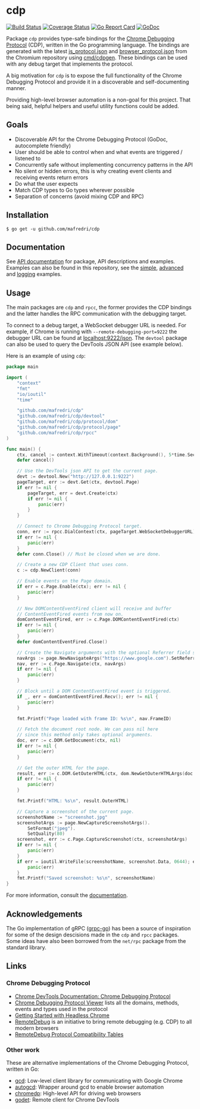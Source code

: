 # cdp

[![Build Status](https://travis-ci.org/mafredri/cdp.svg)](https://travis-ci.org/mafredri/cdp) [![Coverage Status](https://codecov.io/gh/mafredri/cdp/branch/master/graph/badge.svg)](https://codecov.io/gh/mafredri/cdp) [![Go Report Card](https://goreportcard.com/badge/github.com/mafredri/cdp)](https://goreportcard.com/report/github.com/mafredri/cdp) [![GoDoc](https://godoc.org/mafredri/cdp?status.svg)](https://godoc.org/github.com/mafredri/cdp)

Package `cdp` provides type-safe bindings for the [Chrome Debugging Protocol](https://developer.chrome.com/devtools/docs/debugger-protocol) (CDP), written in the Go programming language. The bindings are generated with the latest [js_protocol.json](https://chromium.googlesource.com/chromium/src/+/master/third_party/WebKit/Source/core/inspector/browser_protocol.json) and [browser_protocol.json](https://chromium.googlesource.com/v8/v8.git/+/master/src/inspector/js_protocol.json) from the Chromium repository using [cmd/cdpgen](https://github.com/mafredri/cdp/blob/master/cmd/cdpgen). These bindings can be used with any debug target that implements the protocol.

A big motivation for `cdp` is to expose the full functionality of the Chrome Debugging Protocol and provide it in a discoverable and self-documenting manner.

Providing high-level browser automation is a non-goal for this project. That being said, helpful helpers and useful utility functions could be added.

## Goals

* Discoverable API for the Chrome Debugging Protocol (GoDoc, autocomplete friendly)
* User should be able to control when and what events are triggered / listened to
* Concurrently safe without implementing concurrency patterns in the API
* No silent or hidden errors, this is why creating event clients and receiving events return errors
* Do what the user expects
* Match CDP types to Go types wherever possible
* Separation of concerns (avoid mixing CDP and RPC)

## Installation

```console
$ go get -u github.com/mafredri/cdp
```

## Documentation

See [API documentation](https://godoc.org/github.com/mafredri/cdp) for package, API descriptions and examples. Examples can also be found in this repository, see the [simple](https://github.com/mafredri/cdp/blob/master/example_test.go), [advanced](https://github.com/mafredri/cdp/blob/master/example_advanced_test.go) and [logging](https://github.com/mafredri/cdp/blob/master/example_logging_test.go) examples.

## Usage

The main packages are `cdp` and `rpcc`, the former provides the CDP bindings and the latter handles the RPC communication with the debugging target.

To connect to a debug target, a WebSocket debugger URL is needed. For example, if Chrome is running with `--remote-debugging-port=9222` the debugger URL can be found at [localhost:9222/json](http://localhost:9222/json). The `devtool` package can also be used to query the DevTools JSON API (see example below).

Here is an example of using `cdp`:

```go
package main

import (
    "context"
    "fmt"
    "io/ioutil"
    "time"

    "github.com/mafredri/cdp"
    "github.com/mafredri/cdp/devtool"
    "github.com/mafredri/cdp/protocol/dom"
    "github.com/mafredri/cdp/protocol/page"
    "github.com/mafredri/cdp/rpcc"
)

func main() {
    ctx, cancel := context.WithTimeout(context.Background(), 5*time.Second)
    defer cancel()

    // Use the DevTools json API to get the current page.
    devt := devtool.New("http://127.0.0.1:9222")
    pageTarget, err := devt.Get(ctx, devtool.Page)
    if err != nil {
        pageTarget, err = devt.Create(ctx)
        if err != nil {
            panic(err)
        }
    }

    // Connect to Chrome Debugging Protocol target.
    conn, err := rpcc.DialContext(ctx, pageTarget.WebSocketDebuggerURL)
    if err != nil {
        panic(err)
    }
    defer conn.Close() // Must be closed when we are done.

    // Create a new CDP Client that uses conn.
    c := cdp.NewClient(conn)

    // Enable events on the Page domain.
    if err = c.Page.Enable(ctx); err != nil {
        panic(err)
    }

    // New DOMContentEventFired client will receive and buffer
    // ContentEventFired events from now on.
    domContentEventFired, err := c.Page.DOMContentEventFired(ctx)
    if err != nil {
        panic(err)
    }
    defer domContentEventFired.Close()

    // Create the Navigate arguments with the optional Referrer field set.
    navArgs := page.NewNavigateArgs("https://www.google.com").SetReferrer("https://duckduckgo.com")
    nav, err := c.Page.Navigate(ctx, navArgs)
    if err != nil {
        panic(err)
    }

    // Block until a DOM ContentEventFired event is triggered.
    if _, err = domContentEventFired.Recv(); err != nil {
        panic(err)
    }

    fmt.Printf("Page loaded with frame ID: %s\n", nav.FrameID)

    // Fetch the document root node. We can pass nil here
    // since this method only takes optional arguments.
    doc, err := c.DOM.GetDocument(ctx, nil)
    if err != nil {
        panic(err)
    }

    // Get the outer HTML for the page.
    result, err := c.DOM.GetOuterHTML(ctx, dom.NewGetOuterHTMLArgs(doc.Root.NodeID))
    if err != nil {
        panic(err)
    }

    fmt.Printf("HTML: %s\n", result.OuterHTML)

    // Capture a screenshot of the current page.
    screenshotName := "screenshot.jpg"
    screenshotArgs := page.NewCaptureScreenshotArgs().
        SetFormat("jpeg").
        SetQuality(80)
    screenshot, err := c.Page.CaptureScreenshot(ctx, screenshotArgs)
    if err != nil {
        panic(err)
    }
    if err = ioutil.WriteFile(screenshotName, screenshot.Data, 0644); err != nil {
        panic(err)
    }
    fmt.Printf("Saved screenshot: %s\n", screenshotName)
}
```

For more information, consult the [documentation](#documentation).

## Acknowledgements

The Go implementation of gRPC ([grpc-go](https://github.com/grpc/grpc-go)) has been a source of inspiration for some of the design descisions made in the `cdp` and `rpcc` packages. Some ideas have also been borrowed from the `net/rpc` package from the standard library.

## Links

### Chrome Debugging Protocol

* [Chrome DevTools Documentation: Chrome Debugging Protocol](https://developer.chrome.com/devtools/docs/debugger-protocol)
* [Chrome Debugging Protocol Viewer](https://chromedevtools.github.io/debugger-protocol-viewer/) lists all the domains, methods, events and types used in the protocol
* [Getting Started with Headless Chrome](https://developers.google.com/web/updates/2017/04/headless-chrome)
* [RemoteDebug](http://remotedebug.org/) is an initiative to bring remote debugging (e.g. CDP) to all modern browsers
* [RemoteDebug Protocol Compatibility Tables](https://compatibility.remotedebug.org/)

### Other work

These are alternative implementations of the Chrome Debugging Protocol, written in Go:

* [gcd](https://github.com/wirepair/gcd): Low-level client library for communicating with Google Chrome
* [autogcd](https://github.com/wirepair/autogcd): Wrapper around gcd to enable browser automation
* [chromedp](https://github.com/knq/chromedp): High-level API for driving web browsers
* [godet](https://github.com/raff/godet): Remote client for Chrome DevTools
